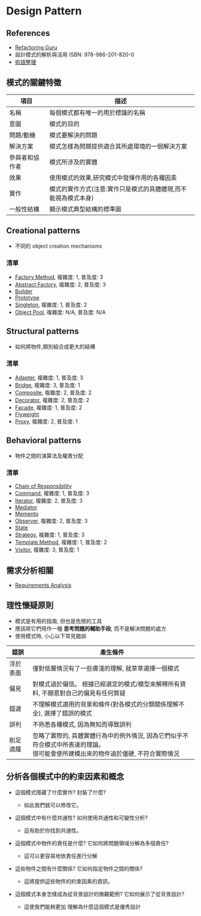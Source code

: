 # Design Pattern

## References

- [Refactoring Guru](https://refactoring.guru/design-patterns)
- 設計模式的解析與活用 ISBN: 978-986-201-820-0
- [術語整理](./Terms.md)

## 模式的關鍵特徵

| 項目      | 描述 |
| -------- | ------- |
| 名稱  | 每個模式都有唯一的用於標識的名稱 |
| 意圖 | 模式的目的 |
| 問題/動機         | 模式要解決的問題 |
| 解決方案      | 模式怎樣為問題提供適合其所處環境的一個解決方案 | 
| 參與者和協作者 | 模式所涉及的實體 |  
| 效果         | 使用模式的效果,研究模式中發揮作用的各種因素 | 
| 實作         | 模式的實作方式(注意:實作只是模式的具體體現,而不能視為模式本身) | 
| 一般性結構    | 顯示模式典型結構的標準圖 |


## Creational patterns

- 不同的 object creation mechanisms

### 清單

- [Factory Method](CreationalPatterns/FactoryMethod.md), 複雜度: 1, 普及度: 3
- [Abstract Factory](CreationalPatterns/AbstractFactory.md), 複雜度: 2, 普及度: 3
- [Builder]() 
- [Prototype]()
- [Singleton](CreationalPatterns/Singleton.md), 複雜度: 1, 普及度: 2
- [Object Pool](CreationalPatterns/ObjectPool.md), 複雜度: N/A, 普及度: N/A

## Structural patterns

- 如何將物件,類別組合成更大的結構

### 清單

- [Adapter](StructuralPatterns/Adapter.md), 複雜度: 1, 普及度: 3
- [Bridge](StructuralPatterns/Bridge.md), 複雜度: 3, 普及度: 1
- [Composite](StructuralPatterns/Composite.md), 複雜度: 2, 普及度: 2
- [Decorator](StructuralPatterns/Decorator.md), 複雜度: 2, 普及度: 2
- [Facade](StructuralPatterns/Facade.md), 複雜度: 1, 普及度: 2
- [Flyweight](StructuralPatterns/Flyweight.md)
- [Proxy](StructuralPatterns/Proxy.md), 複雜度: 2, 普及度: 1

## Behavioral patterns

- 物件之間的演算法及權責分配

### 清單

- [Chain of Responsibility]()
- [Command](BehavioralPatterns/Command.md), 複雜度: 1, 普及度: 3
- [Iterator](BehavioralPatterns/Iterator.md), 複雜度: 2, 普及度: 3
- [Mediator]()
- [Memento]()
- [Observer](BehavioralPatterns/Observer.md), 複雜度: 2, 普及度: 3
- [State](BehavioralPatterns/State.md)
- [Strategy](BehavioralPatterns/Strategy.md), 複雜度: 1, 普及度: 3
- [Template Method](BehavioralPatterns/TemplateMethod.md), 複雜度: 1, 普及度: 2
- [Visitor](BehavioralPatterns/Visitor.md), 複雜度: 3, 普及度: 1

## 需求分析相關

- [Requirements Analysis](./RequirementsAnalysis.md)

## 理性懷疑原則

- 模式是有用的指南, 但也是危險的工具
- 應該將它們用作一種 __思考問題的輔助手段__, 而不是解決問題的處方
- 使用模式時, 小心以下常見錯誤

| 錯誤     | 產生條件 |
| -------- | ------- |
| 浮於表面 | 僅對低層情況有了一些膚淺的理解, 就草草選擇一個模式 |
| 偏見 | 對模式過於偏信。 根據已經選定的模式/模型來解釋所有資料, 不願意對自己的偏見有任何質疑 | 
| 錯選 | 不理解模式適用的背景和條件(對各模式的分類關係理解不全), 選擇了錯誤的模式 | 
| 誤判 | 不熟悉各種模式, 因為無知而導致誤判 | 
| 削足適履 |  忽略了實際的, 具體實體行為中的例外情況, 因為它們似乎不符合模式中所表達的理論。<br/> 很可能會使所建模出來的物件過於僵硬, 不符合實際情況 | 

## 分析各個模式中的約束因素和概念

- 這個模式隱藏了什麼實作? 封裝了什麼?
  - 如此我們就可以修改它。

- 這個模式中有什麼共通性? 如何使用共通性和可變性分析?
  - 這有助於你找到共通性。

- 這個模式中物件的責任是什麼? 它如何將問題領域分解為多個責任?
  - 這可以更容易地依責任進行分解

- 這些物件之間有什麼關係? 它如何指定物件之間的關係?
  - 這將提供這些物件的約束因素的資訊。

- 這個模式本身怎樣成為從背景設計的微觀範例? 它如何展示了從背景設計? 
  - 這使我們能夠更加 理解為什麼這個模式是優秀設計

